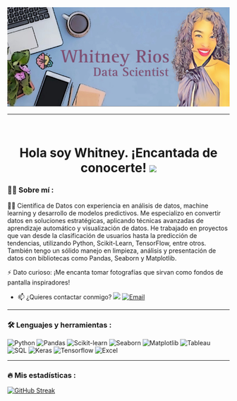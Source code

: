 
<div id="header" align="center">
  <img decoding="async" src="https://github.com/wh1tneyr/wh1tneyr/blob/main/EF6E0550-9C28-45DD-B579-DCED47445482.JPEG" width="800"/>
</div>


------

<div id="badges" align="center">
<img decoding="async" src="https://visitor-badge-reloaded.herokuapp.com/badge?page_id=wh1tneyr.wh1tneyr&color=00cf00" alt=""/>


<h1>
  Hola soy Whitney. ¡Encantada de conocerte!
  <img decoding="async" src="https://media.giphy.com/media/hvRJCLFzcasrR4ia7z/giphy.gif" width="30px"/>
</h1>



 <div id="header" align="left">

### :woman_technologist: Sobre mí :



👩‍💻 Científica de Datos con experiencia en análisis de datos, machine learning y desarrollo de modelos predictivos. 
Me especializo en convertir datos en soluciones estratégicas, aplicando técnicas avanzadas de aprendizaje automático y visualización de datos.
He trabajado en proyectos que van desde la clasificación de usuarios hasta la predicción de tendencias, utilizando Python, Scikit-Learn, TensorFlow, entre otros. 
También tengo un sólido manejo en limpieza, análisis y presentación de datos con bibliotecas como Pandas, Seaborn y Matplotlib.



⚡ Dato curioso: ¡Me encanta tomar fotografías que sirvan como fondos de pantalla inspiradores!


* :mailbox: ¿Quieres contactar conmigo? [![](https://img.shields.io/badge/LinkedIn-0077B5?style=for-the-badge&logo=linkedin&logoColor=white)](https://www.linkedin.com/in/whitney-rios-p/)
[![Email](https://img.shields.io/badge/Email-D14836?style=for-the-badge&logo=gmail&logoColor=white)](mailto:rioswhit@gmail.com)



---

### :hammer_and_wrench: Lenguajes y herramientas :


![Python](https://img.shields.io/badge/Python-blue?style=for-the-badge&logo=python&logoColor=white)
![Pandas](https://img.shields.io/badge/Pandas-150458?style=for-the-badge&logo=pandas&logoColor=white)
![Scikit-learn](https://img.shields.io/badge/Scikit--learn-F7931E?style=for-the-badge&logo=scikit-learn&logoColor=white)
![Seaborn](https://img.shields.io/badge/Seaborn-green?style=for-the-badge&logo=seaborn&logoColor=white)
![Matplotlib](https://img.shields.io/badge/Matplotlib-brown?style=for-the-badge&logo=matplotlib&logoColor=white)
![Tableau](https://img.shields.io/badge/Tableau-purple?style=for-the-badge&logo=tableau&logoColor=white)
![SQL](https://img.shields.io/badge/SQL-pink?style=for-the-badge&logo=sql&logoColor=white)
![Keras](https://img.shields.io/badge/Keras-camel?style=for-the-badge&logo=keras&logoColor=white)
![Tensorflow](https://img.shields.io/badge/TensorFlow-red?style=for-the-badge&logo=tensorflow&logoColor=white)
![Excel](https://img.shields.io/badge/Microsoft_Excel-yellow?style=for-the-badge&logo=excel&logoColor=white)





---

### &#x1F525; Mis estadísticas :

[![GitHub Streak](http://github-readme-streak-stats.herokuapp.com?user=wh1tneyr&theme=dark&background=000000)](https://git.io/streak-stats)
